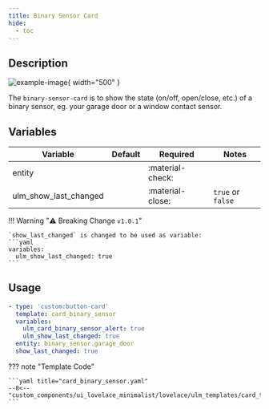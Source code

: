 ```yaml
---
title: Binary Sensor Card
hide:
  - toc
---
```

<!-- markdownlint-disable MD046 -->

## Description

![example-image](../../assets/img/ulm_cards/card_binary_sensor.png){ width="500" }

The `binary-sensor-card` is to show the state (on/off, open/close, etc.) of a binary sensor, eg. your garage door or a window contact sensor.

## Variables

| Variable | Default | Required         | Notes             |
|----------|---------|------------------|-------------------|
| entity     |         | :material-check: |                   |
| ulm_show_last_changed |   | :material-close: | `true` or `false` |

!!! Warning "⚠️ Breaking Change `v1.0.1`"

    `show_last_changed` is changed to be used as variable:
    ```yaml
    variables:
      ulm_show_last_changed: true
    ```

## Usage

```yaml
- type: 'custom:button-card'
  template: card_binary_sensor
  variables:
    ulm_card_binary_sensor_alert: true
    ulm_show_last_changed: true
  entity: binary_sensor.garage_door
  show_last_changed: true
```

??? note "Template Code"

    ```yaml title="card_binary_sensor.yaml"
    --8<-- "custom_components/ui_lovelace_minimalist/lovelace/ulm_templates/card_templates/cards/card_binary_sensor.yaml"
    ```
